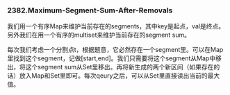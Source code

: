 ### 2382.Maximum-Segment-Sum-After-Removals

我们用一个有序Map来维护当前存在的segments，其中key是起点，val是终点。另外我们在用一个有序的multiset来维护当前存在的segment sum。

每次我们考虑一个分割点t，根据题意，它必然存在一个segment里。可以在Map里找到这个segment，记做[start,end]。我们只需要将这个segment从Map中移出，将这个segment sum从Set里移出。再将新生成的两个新区间（如果存在的话）放入Map和Set里即可。每次qeury之后，可以从Set里直接读出当前的最大值。
